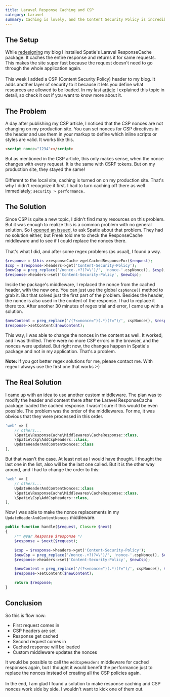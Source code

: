 ```yaml
---
title: Laravel Response Caching and CSP
category: Laravel
summary: Caching is lovely, and the Content Security Policy is incredible. But when you put them together... 🤯 Let me show you the problems I encountered, and how I fixed them.
---
```


## The Setup
While [redesigning](https://christoph-rumpel.com/2018/01/how-i-redesigned-my-blog-and-moved-it-from-jekyll-to-laravel) my blog I installed Spatie's Laravel ResponseCache package. It caches the entire response and returns it for same requests. This makes the site super fast because the request doesn't need to go through the whole application again.
<br /><br />
This week I added a CSP (Content Security Policy) header to my blog. It adds another layer of security to it because it lets you define what resources are allowed to be loaded. In my last [article](https://christoph-rumpel.com/2018/03/content-security-policy-101) I explained this topic in detail, so check it out if you want to know more about it.

## The Problem
A day after publishing my CSP article, I noticed that the CSP nonces are not changing on my production site. You can set nonces for CSP directives in the header and use them in your markup to define which inline scripts or styles are valid. It works like this.
```html
<script nonce="1234"></script>
```

But as mentioned in the CSP article, this only makes sense, when the nonce changes with every request. It is the same with CSRF tokens. But on my production site, they stayed the same!
<br /><br />
Different to the local site, caching is turned on on my production site. That's why I didn't recognize it first. I had to turn caching off there as well immediately; `security > performance.`

## The Solution

Since CSP is quite a new topic, I didn't find many resources on this problem. But it was enough to realize this is a common problem with no general solution. So I [opened an issued](https://github.com/spatie/laravel-responsecache/issues/122), to ask Spatie about that problem. They had no solution either, but Freek told me to check the ResponseCache middleware and to see if I could replace the nonces there.
<br /><br />
That's what I did, and after some regex problems (as usual), I found a way.

```php
$response = $this->responseCache->getCachedResponseFor($request);
$csp = $response->headers->get('Content-Security-Policy');
$newCsp = preg_replace('/nonce-.+?(?=\')/', 'nonce-'.cspNonce(), $csp);
$response->headers->set('Content-Security-Policy', $newCsp);
```

Inside the package's middleware, I replaced the nonce from the cached header, with the new one. You can just use the global `cspNonce()` method to grab it. But that solved just the first part of the problem. Besides the header, the nonce is also used in the content of the response. I had to replace it there too. After another 30 minutes of regex trial and error, I came up with a solution.

```php
$newContent = preg_replace('/(?<=nonce=")(.*)(?=")/', cspNonce(), $response->getContent());
$response->setContent($newContent);
```

This way, I was able to change the nonces in the content as well. It worked, and I was thrilled. There were no more CSP errors in the browser, and the nonces were updated. But right now, the changes happen in Spatie's package and not in my application. That's a problem.

<div class="blognote"><strong>Note:</strong> If you got better regex solutions for me, please contact me. With regex I always use the first one that works :-)</div>

## The Real Solution

I came up with an idea to use another custom middleware. The plan was to modify the header and content there after the Laravel ResponseCache package loaded the cached response. I wasn't sure if this would be even possible. The problem was the order of the middlewares. For me, it was obvious that they were processed in this order.

```php
'web' => [
    // others...    
    \Spatie\ResponseCache\Middlewares\CacheResponse::class,
    \Spatie\Csp\AddCspHeaders::class,
    UpdateHeaderAndContentNonces::class
],
```

But that wasn't the case. At least not as I would have thought. I thought the last one in the list, also will be the last one called. But it is the other way around, and I had to change the order to this:

```php
'web' => [
    // others...    
    UpdateHeaderAndContentNonces::class
    \Spatie\ResponseCache\Middlewares\CacheResponse::class,
    \Spatie\Csp\AddCspHeaders::class,
],
```

Now I was able to make the nonce replacements in my `UpdateHeaderAndContentNonces` middleware.

```php
public function handle($request, Closure $next)
{
    /** @var Response $response */
    $response = $next($request);

    $csp = $response->headers->get('Content-Security-Policy');
    $newCsp = preg_replace('/nonce-.+?(?=\')/', 'nonce-'.cspNonce(), $csp);
    $response->headers->set('Content-Security-Policy', $newCsp);

    $newContent = preg_replace('/(?<=nonce=")(.*)(?=")/', cspNonce(), $response->getContent());
    $response->setContent($newContent);

    return $response;
}
```

## Conclusion

So this is flow now:

* First request comes in
* CSP headers are set
* Response get cached
* Second request comes in
* Cached response will be loaded
* Custom middleware updates the nonces

It would be possible to call the `AddCspHeaders` middleware for cached responses again, but I thought it would benefit the performance just to replace the nonces instead of creating all the CSP policies again.
<br /><br />
In the end, I am glad I found a solution to make response caching and CSP nonces work side by side. I wouldn't want to kick one of them out.